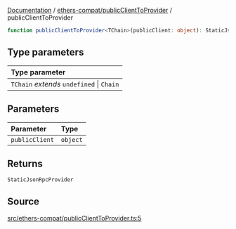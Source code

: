 [Documentation](../../../README.md) / [ethers-compat/publicClientToProvider](../README.md) / publicClientToProvider

```ts
function publicClientToProvider<TChain>(publicClient: object): StaticJsonRpcProvider;
```

## Type parameters

| Type parameter                            |
| :---------------------------------------- |
| `TChain` _extends_ `undefined` \| `Chain` |

## Parameters

| Parameter      | Type     |
| :------------- | :------- |
| `publicClient` | `object` |

## Returns

`StaticJsonRpcProvider`

## Source

[src/ethers-compat/publicClientToProvider.ts:5](https://github.com/anegg0/arbitrum-orbit-sdk/blob/8d986d322aefb470a79fa3dc36918f72097df8c1/src/ethers-compat/publicClientToProvider.ts#L5)
